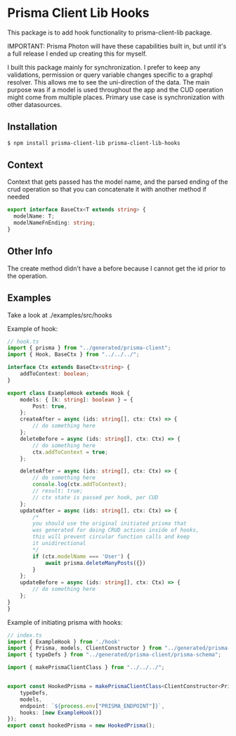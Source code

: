 # Prisma Client Lib Hooks

This package is to add hook functionality to prisma-client-lib package. 

IMPORTANT: Prisma Photon will have these capabilities built in, but until it's a full release I ended up creating this for myself.

I built this package mainly for synchronization. I prefer to keep any validations, permission or query variable changes specific to a graphql resolver. This allows me to see the uni-direction of the data. The main purpose was if a model is used throughout the app and the CUD operation might come from multiple places. Primary use case is synchronization with other datasources.

## Installation

```bash	
$ npm install prisma-client-lib prisma-client-lib-hooks
```

## Context 

Context that gets passed has the model name, and the parsed ending of the crud operation so that you can concatenate it with another method if needed

```typescript
export interface BaseCtx<T extends string> {
  modelName: T;
  modelNameFnEnding: string;
}
```

## Other Info

The create method didn't have a before because I cannot get the id prior to the operation.

## Examples

Take a look at ./examples/src/hooks

Example of hook:

```typescript
// hook.ts
import { prisma } from "../generated/prisma-client";
import { Hook, BaseCtx } from "../../../";

interface Ctx extends BaseCtx<string> {
    addToContext: boolean;
}

export class ExampleHook extends Hook {
    models: { [k: string]: boolean } = {
        Post: true,
    };
    createAfter = async (ids: string[], ctx: Ctx) => {
        // do something here
    };
    deleteBefore = async (ids: string[], ctx: Ctx) => {
        // do something here
        ctx.addToContext = true;
    };

    deleteAfter = async (ids: string[], ctx: Ctx) => {
        // do something here
        console.log(ctx.addToContext);
        // result: true;
        // ctx state is passed per hook, per CUD
    };
    updateAfter = async (ids: string[], ctx: Ctx) => {
        /*
        you should use the original initiated prisma that 
        was generated for doing CRUD actions inside of hooks, 
        this will prevent circular function calls and keep 
        it unidirectional
        */
        if (ctx.modelName === 'User') {
            await prisma.deleteManyPosts({})
        }
    };
    updateBefore = async (ids: string[], ctx: Ctx) => {
        // do something here
    };
}
}
```

Example of initiating prisma with hooks:

```typescript
// index.ts
import { ExampleHook } from './hook'
import { Prisma, models, ClientConstructor } from "../generated/prisma-client/index";
import { typeDefs } from "../generated/prisma-client/prisma-schema";

import { makePrismaClientClass } from "../../../";


export const HookedPrisma = makePrismaClientClass<ClientConstructor<Prisma>>({
    typeDefs,
    models,
    endpoint: `${process.env["PRISMA_ENDPOINT"]}`,
    hooks: [new ExampleHook()]
});
export const hookedPrisma = new HookedPrisma();

```

